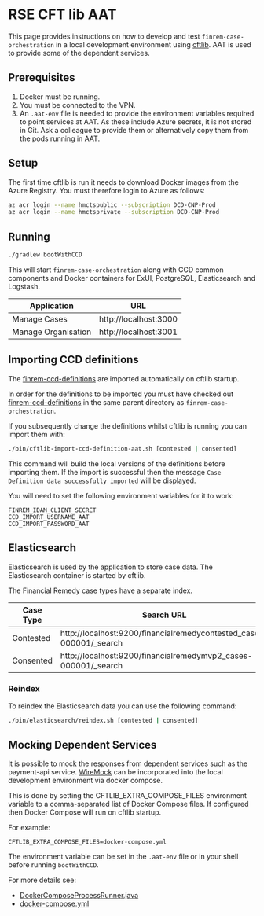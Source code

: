 # RSE CFT lib AAT
This page provides instructions on how to develop and test `finrem-case-orchestration` in a local development
environment using [cftlib](https://github.com/hmcts/rse-cft-lib). AAT is used to provide some of the dependent services. 

## Prerequisites
1. Docker must be running.
2. You must be connected to the VPN.
3. An `.aat-env` file is needed to provide the environment variables required to point services at AAT. 
As these include Azure secrets, it is not stored in Git. Ask a colleague to provide them or alternatively copy them
from the pods running in AAT.

## Setup
The first time cftlib is run it needs to download Docker images from the Azure Registry. You must therefore login
to Azure as follows:
```bash
az acr login --name hmctspublic --subscription DCD-CNP-Prod
az acr login --name hmctsprivate --subscription DCD-CNP-Prod
```

## Running
```bash
./gradlew bootWithCCD
```

This will start `finrem-case-orchestration` along with CCD common components and Docker containers for
ExUI, PostgreSQL, Elasticsearch and Logstash.

| Application         | URL                   |
|---------------------|-----------------------|
| Manage Cases        | http://localhost:3000 |
| Manage Organisation | http://localhost:3001 |

## Importing CCD definitions
The [finrem-ccd-definitions](https://github.com/hmcts/finrem-ccd-definitions) are imported automatically on
cftlib startup.

In order for the definitions to be imported you must have checked out 
[finrem-ccd-definitions](https://github.com/hmcts/finrem-ccd-definitions) in the same parent directory as
`finrem-case-orchestration`.

If you subsequently change the definitions whilst cftlib is running you can import them with:
```bash
./bin/cftlib-import-ccd-definition-aat.sh [contested | consented]
```

This command will build the local versions of the definitions before importing them. If the import is successful then
the message `Case Definition data successfully imported` will be displayed.

You will need to set the following environment variables for it to work:
```
FINREM_IDAM_CLIENT_SECRET
CCD_IMPORT_USERNAME_AAT
CCD_IMPORT_PASSWORD_AAT
```

## Elasticsearch
Elasticsearch is used by the application to store case data. The Elasticsearch container is started by cftlib.

The Financial Remedy case types have a separate index.

| Case Type | Search URL                                                          | Mapping URL                                                          |
|-----------|---------------------------------------------------------------------|----------------------------------------------------------------------|
| Contested | http://localhost:9200/financialremedycontested_cases-000001/_search | http://localhost:9200/financialremedycontested_cases-000001/_mapping |
| Consented | http://localhost:9200/financialremedymvp2_cases-000001/_search      | http://localhost:9200/financialremedymvp2_cases-000001/_mapping      |

### Reindex
To reindex the Elasticsearch data you can use the following command:
```bash
./bin/elasticsearch/reindex.sh [contested | consented]
```

## Mocking Dependent Services
It is possible to mock the responses from dependent services such as the payment-api service.
[WireMock](https://wiremock.org/) can be incorporated into the local development environment via docker compose.

This is done by setting the CFTLIB_EXTRA_COMPOSE_FILES environment variable to a comma-separated list of Docker Compose files.
If configured then Docker Compose will run on cftlib startup.

For example:
```
CFTLIB_EXTRA_COMPOSE_FILES=docker-compose.yml
```

The environment variable can be set in the `.aat-env` file or in your shell before running `bootWithCCD`.

For more details see:

- [DockerComposeProcessRunner.java](../src/cftlib/java/uk/gov/hmcts/reform/finrem/caseorchestration/DockerComposeProcessRunner.java)
- [docker-compose.yml](../src/cftlib/resources/compose/docker-compose.yml)
